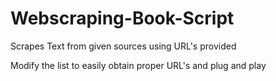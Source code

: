 # Webscraping-Book-Script
Scrapes Text from given sources using URL's provided

Modify the list to easily obtain proper URL's and plug and play
